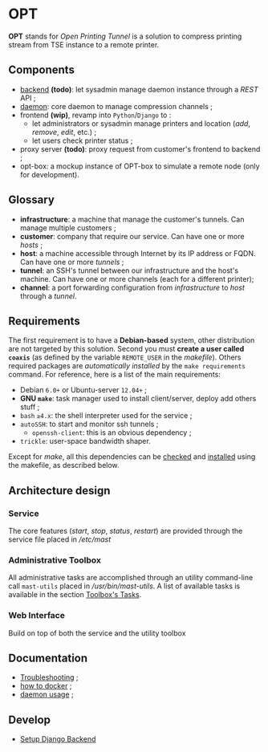 # OPT

**OPT** stands for _Open Printing Tunnel_ is  a solution to compress printing stream from TSE instance to a remote printer.

## Components

* [backend](./backend) **(todo)**: let sysadmin manage daemon instance through a _REST_ API ;
* [daemon](./daemon): core daemon to manage compression channels ;
* frontend **(wip)**, revamp into `Python`/`Django` to :  
    * let administrators or sysadmin manage printers and location (_add_, _remove_, _edit_, etc.) ;
    * let users check printer status ;
* proxy server **(todo)**: proxy request from customer's frontend to backend ;
* opt-box: a mockup instance of OPT-box to simulate a remote node (only for development).  

## Glossary

* **infrastructure**: a machine that manage the customer's tunnels. Can manage multiple customers ;
* **customer**: company that require our service. Can have one or more _hosts_ ;
* **host**: a machine accessible through Internet by its IP address or FQDN. Can have one or more _tunnels_ ;
* **tunnel**: an SSH's tunnel between our infrastructure and the host's machine. Can have one or more channels (each for a different printer);
* **channel**: a port forwarding configuration from _infrastructure_ to _host_ through a _tunnel_.

## Requirements

The first requirement is to have a **Debian-based** system, other distribution are not targeted by this solution. Second you must **create a user called `coaxis`** (as defined by the variable `REMOTE_USER` in the _makefile_).
Others required packages are _automatically installed_ by the `make requirements` command. For reference, here is a list of the main requirements:

* Debian `6.0+` or Ubuntu-server `12.04+` ;
* **GNU `make`**: task manager used to install client/server, deploy add others stuff ;
* `bash` `≥4.x`: the shell interpreter used for the service ;
* `autoSSH`: to start and monitor ssh tunnels ;
	* `openssh-client`: this is an obvious dependency ;
* `trickle`: user-space bandwidth shaper.

Except for _make_, all this dependencies can be [checked](./docs/DAEMON.md#check-system) and [installed](./docs/DAEMON.md#install-requirements) using the makefile, as described below.

## Architecture design

### Service

The core features (_start_, _stop_, _status_, _restart_) are provided through the service file placed in _/etc/mast_

### Administrative Toolbox

All administrative tasks are accomplished through an utility command-line call `mast-utils` placed in _/usr/bin/mast-utils_. A list of available tasks is available in the section [Toolbox's Tasks](./docs/DAEMON.md#toolboxs-tasks).

### Web Interface

Build on top of both the service and the utility toolbox


## Documentation

* [Troubleshooting](docs/TROUBLESHOOTING.md) ;
* [how to docker](docs/HOW-TO-DOCKER.md) ;
* [daemon usage](./daemon/) ;

## Develop

* [Setup Django Backend](backend/README.md)